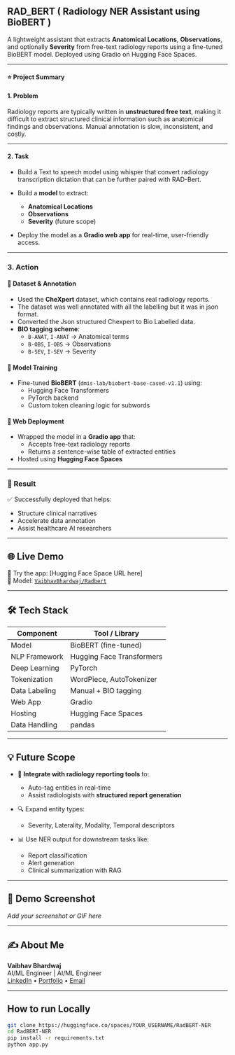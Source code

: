 ## RAD_BERT ( Radiology NER Assistant using BioBERT )

A lightweight  assistant that extracts **Anatomical Locations**, **Observations**, and optionally **Severity** from free-text radiology reports using a fine-tuned BioBERT model. Deployed using Gradio on Hugging Face Spaces.

---

#### ⭐ Project Summary

#### 1. Problem

Radiology reports are typically written in **unstructured free text**, making it difficult to extract structured clinical information such as anatomical findings and observations. Manual annotation is slow, inconsistent, and costly.

---

#### 2. Task
- Build a Text to speech model using whisper that convert radiology transcription dictation that can be further paired with RAD-Bert.
- Build a **model** to extract:
  - **Anatomical Locations**
  - **Observations**
  - **Severity** (future scope)

- Deploy the model as a **Gradio web app** for real-time, user-friendly access.

---

### 3. Action

#### 🔹 Dataset & Annotation
- Used the **CheXpert** dataset, which contains real radiology reports.
- The dataset was well annotated with all the labelling but it was in json format.
- Converted the Json structured Chexpert to Bio Labelled data.
- **BIO tagging scheme**:
  - `B-ANAT`, `I-ANAT` → Anatomical terms  
  - `B-OBS`, `I-OBS` → Observations  
  - `B-SEV`, `I-SEV` → Severity

#### 🔹 Model Training
- Fine-tuned **BioBERT** (`dmis-lab/biobert-base-cased-v1.1`) using:
  - Hugging Face Transformers
  - PyTorch backend
  - Custom token cleaning logic for subwords

#### 🔹 Web Deployment
- Wrapped the model in a **Gradio app** that:
  - Accepts free-text radiology reports
  - Returns a sentence-wise table of extracted entities
- Hosted using **Hugging Face Spaces**

---

### 🌟 Result

✅ Successfully deployed  that helps:
- Structure clinical narratives
- Accelerate data annotation
- Assist healthcare AI researchers

---

## 🌐 Live Demo

🚀 Try the app: [Hugging Face Space URL here]  
🧠 Model: [`VaibhavBhardwaj/Radbert`](https://huggingface.co/VaibhavBhardwaj/Radbert)

---

## 🛠️ Tech Stack

| Component        | Tool / Library                            |
|------------------|--------------------------------------------|
| Model            | BioBERT (fine-tuned)                      |
| NLP Framework    | Hugging Face Transformers                 |
| Deep Learning    | PyTorch                                   |
| Tokenization     | WordPiece, AutoTokenizer                  |
| Data Labeling    | Manual + BIO tagging                      |
| Web App          | Gradio                                    |
| Hosting          | Hugging Face Spaces                       |
| Data Handling    | pandas                                    |

---

## 💡 Future Scope

- 🔄 **Integrate with radiology reporting tools** to:
  - Auto-tag entities in real-time
  - Assist radiologists with **structured report generation**

- 🔍 Expand entity types:
  - Severity, Laterality, Modality, Temporal descriptors

- 📊 Use NER output for downstream tasks like:
  - Report classification
  - Alert generation
  - Clinical summarization with RAG

---

## 📸 Demo Screenshot

*Add your screenshot or GIF here*

---

## ✍️ About Me

**Vaibhav Bhardwaj**  
AI/ML Engineer | AI/ML Engineer  
[LinkedIn](#) • [Portfolio](#) • [Email](#)

---

## How to run Locally


```bash
git clone https://huggingface.co/spaces/YOUR_USERNAME/RadBERT-NER
cd RadBERT-NER
pip install -r requirements.txt
python app.py

